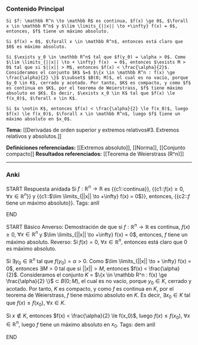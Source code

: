 ### Contenido Principal

```ad-proposition
Si $f: \mathbb R^n \to \mathbb R$ es continua, $f(x) \ge 0$, $\forall x \in \mathbb R^n$ y $\lim \limits_{||x|| \to +\infty} f(x) = 0$, entonces, $f$ tiene un máximo absoluto.
```

```ad-proof
Si $f(x) = 0$, $\forall x \in \mathbb R^n$, entonces está claro que $0$ es máximo absoluto.

Si $\exists y_0 \in \mathbb R^n$ tal que $f(y_0) = \alpha > 0$. Como $\lim \limits_{||x|| \to + \infty} f(x)  = 0$, entonces $\exists M > 0$ tal que si $||x|| > M$, entonces $f(x) < \frac{\alpha}{2}$. Consideramos el conjunto $K$ $=$ $\{x \in \mathbb R^n : f(x) \ge \frac{\alpha}{2} \}$ $\subset$ $B(0; M)$, el cual es no vacío, porque $y_0 \in K$, cerrado y acotado. Por tanto, $K$ es compacto, y como $f$ es continua en $K$, por el teorema de Weierstrass, $f$ tiene máximo absoluto en $K$. Es decir, $\exists x_0 \in K$ tal que $f(x) \le f(x_0)$, $\forall x \in K$.

Si $x \notin K$, entonces $f(x) < \frac{\alpha}{2} \le f(x_0)$, luego $f(x) \le f(x_0)$, $\forall x \in \mathbb R^n$, luego $f$ tiene un máximo absoluto en $x_0$.
```

**Tema:** [[Derivadas de orden superior y extremos relativos#3. Extremos relativos y absolutos.]]

**Definiciones referenciadas:**  [[Extremos absoluto]], [[Norma]], [[Conjunto compacto]]
**Resultados referenciados:** [[Teorema de Weierstrass (R^n)]]

---
### Anki

START
Respuesta anidada
Si $f: \mathbb R^n \to \mathbb R$ es {{c1::continua}}, {{c1::$f(x) \ge 0$, $\forall x \in \mathbb R^n$}} y {{c1::$\lim \limits_{||x|| \to +\infty} f(x) = 0$}}, entonces, {{c2::$f$ tiene un máximo absoluto}}.
Tags: anII
<!--ID: 1732364239590-->
END

START
Básico
Anverso: Demostración de que si $f: \mathbb R^n \to \mathbb R$ es continua, $f(x) \ge 0$, $\forall x \in \mathbb R^n$ y $\lim \limits_{||x|| \to +\infty} f(x) = 0$, entonces, $f$ tiene un máximo absoluto.
Reverso: Si $f(x) = 0$, $\forall x \in \mathbb R^n$, entonces está claro que $0$ es máximo absoluto.

Si $\exists y_0 \in \mathbb R^n$ tal que $f(y_0) = \alpha > 0$. Como $\lim \limits_{||x|| \to + \infty} f(x)  = 0$, entonces $\exists M > 0$ tal que si $||x|| > M$, entonces $f(x) < \frac{\alpha}{2}$. Consideramos el conjunto $K$ $=$ $\{x \in \mathbb R^n : f(x) \ge \frac{\alpha}{2} \}$ $\subset$ $B(0; M)$, el cual es no vacío, porque $y_0 \in K$, cerrado y acotado. Por tanto, $K$ es compacto, y como $f$ es continua en $K$, por el teorema de Weierstrass, $f$ tiene máximo absoluto en $K$. Es decir, $\exists x_0 \in K$ tal que $f(x) \le f(x_0)$, $\forall x \in K$.

Si $x \notin K$, entonces $f(x) < \frac{\alpha}{2} \le f(x_0)$, luego $f(x) \le f(x_0)$, $\forall x \in \mathbb R^n$, luego $f$ tiene un máximo absoluto en $x_0$.
Tags: dem anII
<!--ID: 1732364239592-->
END

